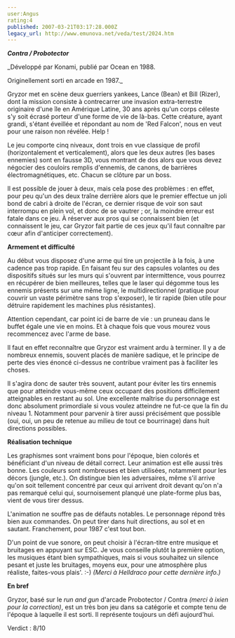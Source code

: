 ```yaml
---
user:Angus
rating:4
published: 2007-03-21T03:17:28.000Z
legacy_url: http://www.emunova.net/veda/test/2024.htm
---
```

**_Contra / Probotector_**  

  

_Développé par Konami, publié par Ocean en 1988\.  

Originellement sorti en arcade en 1987\._  

  

Gryzor met en scène deux guerriers yankees, Lance (Bean) et Bill (Rizer), dont la mission consiste à contrecarrer une invasion extra-terrestre originaire d'une île en Amérique Latine, 30 ans après qu'un corps céleste s'y soit écrasé porteur d'une forme de vie de là-bas. Cette créature, ayant grandi, s'étant éveillée et répondant au nom de 'Red Falcon', nous en veut pour une raison non révélée. Help !  

  

Le jeu comporte cinq niveaux, dont trois en vue classique de profil (horizontalement et verticalement), alors que les deux autres (les bases ennemies) sont en fausse 3D, vous montrant de dos alors que vous devez négocier des couloirs remplis d'ennemis, de canons, de barrières électromagnétiques, etc. Chacun se clôture par un boss.  

  

Il est possible de jouer à deux, mais cela pose des problèmes : en effet, pour peu qu'un des deux traîne derrière alors que le premier effectue un joli bond de cabri à droite de l'écran, ce dernier risque de voir son saut interrompu en plein vol, et donc de se vautrer ; or, la moindre erreur est fatale dans ce jeu. À réserver aux pros qui se connaissent bien (et connaissent le jeu, car Gryzor fait partie de ces jeux qu'il faut connaître par cœur afin d'anticiper correctement).  

  

**Armement et difficulté**  

  

Au début vous disposez d'une arme qui tire un projectile à la fois, à une cadence pas trop rapide. En faisant feu sur des capsules volantes ou des dispositifs situés sur les murs qui s'ouvrent par intermittence, vous pourrez en récupérer de bien meilleures, telles que le laser qui dégomme tous les ennemis présents sur une même ligne, le multidirectionnel (pratique pour couvrir un vaste périmètre sans trop s'exposer), le tir rapide (bien utile pour détruire rapidement les machines plus résistantes).  

  

Attention cependant, car point ici de barre de vie : un pruneau dans le buffet égale une vie en moins. Et à chaque fois que vous mourez vous recommencez avec l'arme de base.  

Il faut en effet reconnaître que Gryzor est vraiment ardu à terminer. Il y a de nombreux ennemis, souvent placés de manière sadique, et le principe de perte des vies énoncé ci-dessus ne contribue vraiment pas à faciliter les choses.  

  

Il s'agira donc de sauter très souvent, autant pour éviter les tirs ennemis que pour atteindre vous-même ceux occupant des positions difficilement atteignables en restant au sol. Une excellente maîtrise du personnage est donc absolument primordiale si vous voulez atteindre ne fut-ce que la fin du niveau 1\. Notamment pour parvenir à tirer aussi précisément que possible (oui, oui, un peu de retenue au milieu de tout ce bourrinage) dans huit directions possibles.  

  

**Réalisation technique**  

  

Les graphismes sont vraiment bons pour l'époque, bien colorés et bénéficiant d'un niveau de détail correct. Leur animation est elle aussi très bonne. Les couleurs sont nombreuses et bien utilisées, notamment pour les décors (jungle, etc.). On distingue bien les adversaires, même s'il arrive qu'on soit tellement concentré par ceux qui arrivent droit devant qu'on n'a pas remarqué celui qui, sournoisement planqué une plate-forme plus bas, vient de vous tirer dessus.  

L'animation ne souffre pas de défauts notables. Le personnage répond très bien aux commandes. On peut tirer dans huit directions, au sol et en sautant. Franchement, pour 1987 c'est tout bon.  

D'un point de vue sonore, on peut choisir à l'écran-titre entre musique et bruitages en appuyant sur ESC. Je vous conseille plutôt la première option, les musiques étant bien sympathiques, mais si vous souhaitez un silence pesant et juste les bruitages, moyens eux, pour une atmosphère plus réaliste, faites-vous plais'. :-) _(Merci à Helldraco pour cette dernière info.)_  

  

**En bref**  

  

Gryzor, basé sur le _run and gun_ d'arcade Probotector / Contra _(merci à ixien pour la correction)_, est un très bon jeu dans sa catégorie et compte tenu de l'époque à laquelle il est sorti. Il représente toujours un défi aujourd'hui.  

  

Verdict : 8/10